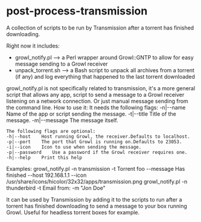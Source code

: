 post-process-transmission
=========================

A collection of scripts to be run by Transmission after a torrent has finished downloading.

Right now it includes:

* growl\_notify.pl --> a Perl wrapper around Growl::GNTP to allow for easy message sending to a Growl receiver
* unpack\_torrent.sh --> a Bash script to unpack all archives from a torrent (if any) and log everything that happened to the last torrent downloaded

growl\_notify.pl is not specifically related to transmission, it's a more general script that allows any app, script to send a message to a Growl receiver listening on a network
connection. Or just manual message sending from the command line.
How to use it:
    It needs the following flags:
    -n|--name    Name of the app or script sending the message.
    -t|--title    Title of the message.
    -m|--message    The message itself.

    The following flags are optional:
    -h|--host    Host running Growl, the receiver.Defaults to localhost.
    -p|--port    The port that Growl is running on.Defaults to 23053.
    -i|--icon    Icon to use when sending the message.
    -p|--password    Use a password if the Growl receiver requires one.
    -h|--help    Print this help

Examples:
    growl_notify.pl -n transmission -t Torrent foo --message Has finished --host 192.168.1.1 --icon /usr/share/icons/hicolor/32x32/apps/transmission.png
    growl_notify.pl -n thunderbird -t Email from: -m "Jon Doe"

It can be used by Transmission by adding it to the scripts to run after a torrent has finished downloading to send a message to your box running Growl. Useful for headless
torrent boxes for example.

